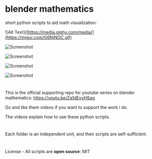 # blender mathematics

short python scripts to aid math visualization:

![Alt Text]([https://media.giphy.com/media/](https://imgur.com/G6NjNOC.gif)

![Screenshot](https://imgur.com/2gR5YKR.png)

![Screenshot](https://imgur.com/yeQlF7k.png)

![Screenshot](https://imgur.com/a5Ark7J.png)

![Screenshot](https://imgur.com/mpzPlyl.png)

#
This is the official supporting repo for youtube series on blender mathematics: https://youtu.be/Za1dEvyHSag

Go and like them videos if you want to support the work i do. 

The videos explain how to use these python scripts.
#
Each folder is an independent unit, and their scripts are self-sufficient.
#
License - All scripts are **open source**: MIT
